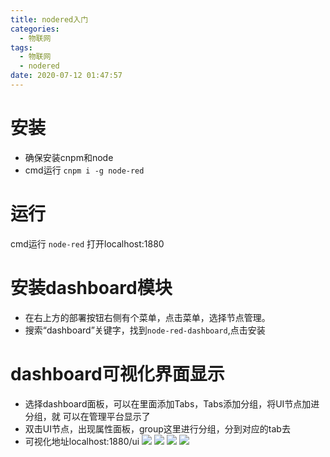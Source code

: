 ```yaml
---
title: nodered入门
categories:
  - 物联网
tags:
  - 物联网
  - nodered
date: 2020-07-12 01:47:57
---
```


# 安装
   + 确保安装cnpm和node
   + cmd运行   `cnpm i -g node-red`
  
# 运行
   cmd运行 `node-red`    打开localhost:1880
# 安装dashboard模块
  + 在右上方的部署按钮右侧有个菜单，点击菜单，选择节点管理。
  + 搜索“dashboard”关键字，找到`node-red-dashboard`,点击安装

# dashboard可视化界面显示
  + 选择dashboard面板，可以在里面添加Tabs，Tabs添加分组，将UI节点加进分组，就 可以在管理平台显示了
  + 双击UI节点，出现属性面板，group这里进行分组，分到对应的tab去
  + 可视化地址localhost:1880/ui
  ![](nodered入门/1.png)
  ![](nodered入门/2.png)
  ![](nodered入门/3.png)
  ![](nodered入门/4.png)


